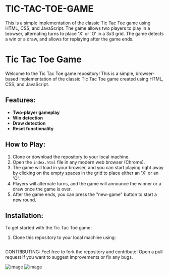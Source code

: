 # TIC-TAC-TOE-GAME
This is a simple implementation of the classic Tic Tac Toe game using HTML, CSS, and JavaScript. The game allows two players to play in a browser, alternating turns to place 'X' or 'O' in a 3x3 grid. The game detects a win or a draw, and allows for replaying after the game ends.

# Tic Tac Toe Game

Welcome to the Tic Tac Toe game repository! This is a simple, browser-based implementation of the classic Tic Tac Toe game created using HTML, CSS, and JavaScript.

## Features:
- **Two-player gameplay**
- **Win detection**
- **Draw detection**
- **Reset functionality**

## How to Play:
1. Clone or download the repository to your local machine.
2. Open the `index.html` file in any modern web browser (Chrome).
3. The game will load in your browser, and you can start playing right away by clicking on the empty spaces in the grid to place either an 'X' or an 'O'.
4. Players will alternate turns, and the game will announce the winner or a draw once the game is over.
5. After the game ends, you can press the "new-game" button to start a new round.

## Installation:

To get started with the Tic Tac Toe game:

1. Clone this repository to your local machine using:
   ```bash


CONTRIBUTING:
Feel free to fork the repository and contribute! Open a pull request if you want to suggest improvements or fix any bugs.

![image](https://github.com/user-attachments/assets/0a9e0a8e-7e2c-4fcf-8e86-6403579fc3a3)
![image](https://github.com/user-attachments/assets/74bea93a-2ceb-4666-b50b-208d97547f09)


